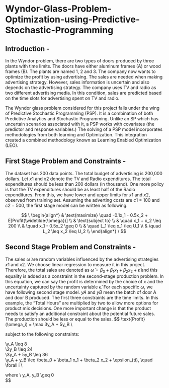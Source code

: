 # Wyndor-Glass-Problem-Optimization-using-Predictive-Stochastic-Programming
## Introduction -
In the Wyndor problem, there are two types of doors produced by three plants with time limits. The doors have either aluminum frames (A) or wood frames (B). The
plants are named 1, 2 and 3. The company now wants to optimize the profit by using advertising. The sales are needed when making advertising strategy. However, sales information is uncertain and also depends on the advertising strategy. The company uses TV and radio as two different advertising media. In this condition, sales are predicted based on the time slots for advertising spent on TV and radio.

The Wyndor glass problem considered for this project falls under the wing of Predictive Stochastic Programming (PSP). It is a combination of both Predictive Analytics and Stochastic Programming. Unlike an SP which has uncertain scenarios associated with it, a PSP works with covariates (the predictor and response variables.) The solving of a PSP model incorporates methodologies from both learning and Optimization. This integration created a combined methodology known as Learning Enabled Optimization (LEO).

## First Stage Problem and Constraints -
The dataset has 200 data points. The total budget of advertising is 200,000 dollars. Let $x1$ and $x2$ denote the TV and Radio expenditures. The total expenditures should be less than 200 dollars (in thousand). One more policy is that the TV expenditures should be as least half of the Radio expenditures. From this, we have lower and upper limits for $x1$ and $x2$, observed from training set. Assuming the adverting costs are $c1$ = 100 and $c2$ = 500, the first stage model can be written as following.

$$
\
\begin{align*}
& \text{maximize} \quad -0.1x_1 - 0.5x_2 + E[Profit(\widetilde{\omega})] \\
& \text{subject to} \\
& \quad x_1 + x_2 \leq 200 \\
& \quad x_1 - 0.5x_2 \geq 0 \\
& \quad L_1 \leq x_1 \leq U_1 \\
& \quad L_2 \leq x_2 \leq U_2 \\
\end{align*}
\
$$

## Second Stage Problem and Constraints - 
The sales $\widetilde{\omega}$ are random variables influenced by the advertising strategies $x1$ and $x2$. We choose linear regression to measure it in this project. Therefore, the total sales are denoted as $\widetilde{\omega} = \beta_0 + \beta_1 x_1 + \beta_2 x_2 + \widetilde{\epsilon}$ and this equality is added as a constraint in the second-stage production problem. In this equation, we can say the profit is determined by the choice of $x$ and the uncertainty captured by the random variable $\widetilde{\epsilon}$. 
For each specific $\omega$, we have following second stage model. $yA$ and $yB$ mean the batch of door A and door B produced. The first three constraints are the time limits. In this  example, the “Total Hours” are multiplied by two to allow more options for product mix decisions. One more important change is that the product needs to satisfy an additional constraint about the potential future sales. The production should be less or equal to the sales. 
$$
\text{Profit}(\omega_i) = \max 3y_A + 5y_B \

subject to the following constraints:

\y_A \leq 8 \
\2y_B \leq 24 \
\3y_A + 5y_B \leq 36 \
\y_A + y_B \leq \beta_0 + \beta_1 x_1 + \beta_2 x_2 + \epsilon_{ti}, \quad \forall i \

where \ y_A, y_B \geq 0 \
$$


